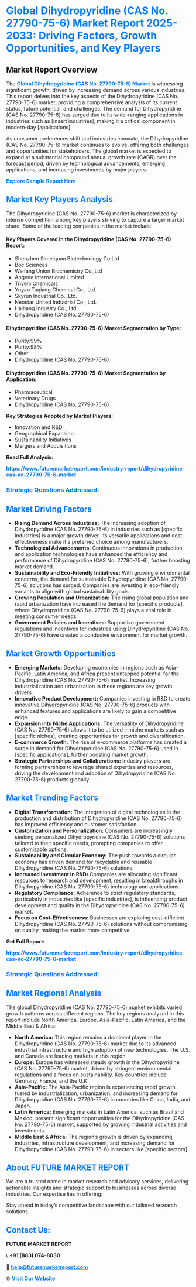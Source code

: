<h1 style="color: #007BFF;">Global Dihydropyridine (CAS No. 27790-75-6) Market Report 2025-2033: Driving Factors, Growth Opportunities, and Key Players</h1>

<section id="overview">
<h2>Market Report Overview</h2>
<p>The <a href="https://www.futuremarketreport.com/industry-report/dihydropyridine-cas-no-27790-75-6-market" style="color: #007BFF; text-decoration: none;"><strong>Global Dihydropyridine (CAS No. 27790-75-6) Market</strong></a> is witnessing significant growth, driven by increasing demand across various industries. This report delves into the key aspects of the Dihydropyridine (CAS No. 27790-75-6) market, providing a comprehensive analysis of its current status, future potential, and challenges. The demand for Dihydropyridine (CAS No. 27790-75-6) has surged due to its wide-ranging applications in industries such as [insert industries], making it a critical component in modern-day [applications].</p>
<p>As consumer preferences shift and industries innovate, the Dihydropyridine (CAS No. 27790-75-6) market continues to evolve, offering both challenges and opportunities for stakeholders. The global market is expected to expand at a substantial compound annual growth rate (CAGR) over the forecast period, driven by technological advancements, emerging applications, and increasing investments by major players.</p>
</section>

<section id="overview">
<p><a href="https://www.futuremarketreport.com/request-sample/reportId=98761" style="color: #007BFF; text-decoration: none;"><strong>Explore Sample Report Here</strong></a></p>
</section>

<section id="key-players">
<h2 style="color: #007BFF;">Market Key Players Analysis</h2>
<p>The Dihydropyridine (CAS No. 27790-75-6) market is characterized by intense competition among key players striving to capture a larger market share. Some of the leading companies in the market include:</p>
<h4>Key Players Covered in the Dihydropyridine (CAS No. 27790-75-6) Report:</h4>
<ul><li>Shenzhen Simeiquan Biotechnology Co.Ltd</li><li>Boc Sciences</li><li>Weifang Union Biochemistry Co.,Ltd</li><li>Angene International Limited</li><li>Triveni Chemicals</li><li>Yuyao Tuqiang Chemical Co., Ltd.</li><li>Skyrun Industrial Co., Ltd.</li><li>Neostar United Industrial Co., Ltd.</li><li>Haihang Industry Co., Ltd.</li><li>Dihydropyridine (CAS No. 27790-75-6)</li></ul>
<h4>Dihydropyridine (CAS No. 27790-75-6) Market Segmentation by Type:</h4>
<ul><li>Purity:99%</li><li>Purity:98%</li><li>Other</li><li>Dihydropyridine (CAS No. 27790-75-6)</li></ul>

<h4>Dihydropyridine (CAS No. 27790-75-6) Market Segmentation by Application:</h4>
<ul><li>Pharmaceutical</li><li>Veterinary Drugs</li><li>Dihydropyridine (CAS No. 27790-75-6)</li></ul>
<p><strong>Key Strategies Adopted by Market Players:</strong></p>
<ul>
<li>Innovation and R&D</li>
<li>Geographical Expansion</li>
<li>Sustainability Initiatives</li>
<li>Mergers and Acquisitions</li>
</ul>
</section>

<section>
<p><strong>Read Full Analysis: </strong></p><a href="https://www.futuremarketreport.com/industry-report/dihydropyridine-cas-no-27790-75-6-market" style="color: #007BFF; text-decoration: none;"><strong>https://www.futuremarketreport.com/industry-report/dihydropyridine-cas-no-27790-75-6-market</strong></a>
<h3 style="color: #007BFF;">Strategic Questions Addressed:</h3>
</section>

<section id="driving-factors">
<h2 style="color: #007BFF;">Market Driving Factors</h2>
<ul>
<li><strong>Rising Demand Across Industries:</strong> The increasing adoption of Dihydropyridine (CAS No. 27790-75-6) in industries such as [specific industries] is a major growth driver. Its versatile applications and cost-effectiveness make it a preferred choice among manufacturers.</li>
<li><strong>Technological Advancements:</strong> Continuous innovations in production and application technologies have enhanced the efficiency and performance of Dihydropyridine (CAS No. 27790-75-6), further boosting market demand.</li>
<li><strong>Sustainability and Eco-Friendly Initiatives:</strong> With growing environmental concerns, the demand for sustainable Dihydropyridine (CAS No. 27790-75-6) solutions has surged. Companies are investing in eco-friendly variants to align with global sustainability goals.</li>
<li><strong>Growing Population and Urbanization:</strong> The rising global population and rapid urbanization have increased the demand for [specific products], where Dihydropyridine (CAS No. 27790-75-6) plays a vital role in meeting consumer needs.</li>
<li><strong>Government Policies and Incentives:</strong> Supportive government regulations and incentives for industries using Dihydropyridine (CAS No. 27790-75-6) have created a conducive environment for market growth.</li>
</ul>
</section>

<section id="growth-opportunities">
<h2 style="color: #007BFF;">Market Growth Opportunities</h2>
<ul>
<li><strong>Emerging Markets:</strong> Developing economies in regions such as Asia-Pacific, Latin America, and Africa present untapped potential for the Dihydropyridine (CAS No. 27790-75-6) market. Increasing industrialization and urbanization in these regions are key growth drivers.</li>
<li><strong>Innovative Product Development:</strong> Companies investing in R&D to create innovative Dihydropyridine (CAS No. 27790-75-6) products with enhanced features and applications are likely to gain a competitive edge.</li>
<li><strong>Expansion into Niche Applications:</strong> The versatility of Dihydropyridine (CAS No. 27790-75-6) allows it to be utilized in niche markets such as [specific niches], creating opportunities for growth and diversification.</li>
<li><strong>E-commerce Growth:</strong> The rise of e-commerce platforms has created a surge in demand for Dihydropyridine (CAS No. 27790-75-6) used in [specific applications], further boosting market growth.</li>
<li><strong>Strategic Partnerships and Collaborations:</strong> Industry players are forming partnerships to leverage shared expertise and resources, driving the development and adoption of Dihydropyridine (CAS No. 27790-75-6) products globally.</li>
</ul>
</section>

<section id="trending-factors">
<h2 style="color: #007BFF;">Market Trending Factors</h2>
<ul>
<li><strong>Digital Transformation:</strong> The integration of digital technologies in the production and distribution of Dihydropyridine (CAS No. 27790-75-6) has improved efficiency and customer satisfaction.</li>
<li><strong>Customization and Personalization:</strong> Consumers are increasingly seeking personalized Dihydropyridine (CAS No. 27790-75-6) solutions tailored to their specific needs, prompting companies to offer customizable options.</li>
<li><strong>Sustainability and Circular Economy:</strong> The push towards a circular economy has driven demand for recyclable and reusable Dihydropyridine (CAS No. 27790-75-6) solutions.</li>
<li><strong>Increased Investment in R&D:</strong> Companies are allocating significant resources to research and development, resulting in breakthroughs in Dihydropyridine (CAS No. 27790-75-6) technology and applications.</li>
<li><strong>Regulatory Compliance:</strong> Adherence to strict regulatory standards, particularly in industries like [specific industries], is influencing product development and quality in the Dihydropyridine (CAS No. 27790-75-6) market.</li>
<li><strong>Focus on Cost-Effectiveness:</strong> Businesses are exploring cost-efficient Dihydropyridine (CAS No. 27790-75-6) solutions without compromising on quality, making the market more competitive.</li>
</ul>
</section>

<section>
<p><strong>Get Full Report: </strong></p><a href="https://www.futuremarketreport.com/industry-report/dihydropyridine-cas-no-27790-75-6-market" style="color: #007BFF; text-decoration: none;"><strong>https://www.futuremarketreport.com/industry-report/dihydropyridine-cas-no-27790-75-6-market</strong></a>
<h3 style="color: #007BFF;">Strategic Questions Addressed:</h3>
</section>


<section id="regional-analysis">
<h2 style="color: #007BFF;">Market Regional Analysis</h2>
<p>The global Dihydropyridine (CAS No. 27790-75-6) market exhibits varied growth patterns across different regions. The key regions analyzed in this report include North America, Europe, Asia-Pacific, Latin America, and the Middle East & Africa:</p>
<ul>
<li><strong>North America:</strong> This region remains a dominant player in the Dihydropyridine (CAS No. 27790-75-6) market due to its advanced industrial infrastructure and high adoption of new technologies. The U.S. and Canada are leading markets in this region.</li>
<li><strong>Europe:</strong> Europe has witnessed steady growth in the Dihydropyridine (CAS No. 27790-75-6) market, driven by stringent environmental regulations and a focus on sustainability. Key countries include Germany, France, and the U.K.</li>
<li><strong>Asia-Pacific:</strong> The Asia-Pacific region is experiencing rapid growth, fueled by industrialization, urbanization, and increasing demand for Dihydropyridine (CAS No. 27790-75-6) in countries like China, India, and Japan.</li>
<li><strong>Latin America:</strong> Emerging markets in Latin America, such as Brazil and Mexico, present significant opportunities for the Dihydropyridine (CAS No. 27790-75-6) market, supported by growing industrial activities and investments.</li>
<li><strong>Middle East & Africa:</strong> The region’s growth is driven by expanding industries, infrastructure development, and increasing demand for Dihydropyridine (CAS No. 27790-75-6) in sectors like [specific sectors].</li>
</ul>
</section>

<footer>
<h2 style="color: #007BFF;">About FUTURE MARKET REPORT</h2>
<p>We are a trusted name in market research and advisory services, delivering actionable insights and strategic support to businesses across diverse industries. Our expertise lies in offering:</p>

<p>Stay ahead in today’s competitive landscape with our tailored research solutions.</p>

<h2 style="color: #007BFF;">Contact Us:</h2>
<p><strong>FUTURE MARKET REPORT</strong></p>
<p>📞 <strong>+91 (883) 074-8030</strong></p>
<p>📧 <strong><a href="mailto:help@futuremarketreport.com" style="color: #007BFF;">help@futuremarketreport.com</a></strong></p>
<p>🌐 <strong><a href="https://www.futuremarketreport.com/" style="color: #007BFF;">Visit Our Website</a></strong></p>
</footer>